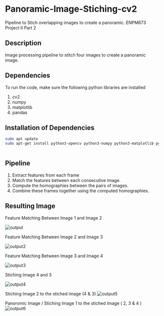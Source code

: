 # Panoramic-Image-Stiching-cv2
Pipeline to Stich overlapping images to create a panoramic. ENPM673 Project II Part 2

## Description
Image processing pipeline to stitch four images to create a panoramic image.

## Dependencies
To run the code, make sure the following python libraries are installed
1. cv2
2. numpy
3. matplotlib
4. pandas

## Installation of Dependencies 

```bash
sudo apt update
sudo apt-get install python3-opencv python3-numpy python3-matplotlib python3-pandas
  
```


## Pipeline
1. Extract features from each frame
2. Match the features between each consecutive image.
3. Compute the homographies between the pairs of images.
4. Combine these frames together using the computed homographies.


## Resulting Image

Feature Matching Between Image 1 and Image 2

![output](https://github.com/user-attachments/assets/a2b7764d-ce6c-4074-ba28-97c181dcb828)

Feature Matching Between Image 2 and Image 3

![output2](https://github.com/user-attachments/assets/1a213d8d-c66f-430e-bf4d-abd0036bcae7)


Feature Matching Between Image 3 and Image 4

![output3](https://github.com/user-attachments/assets/e59c52cb-bb06-42e4-9a05-82b61b77e087)



Stiching Image 4 and 3 

![output4](https://github.com/user-attachments/assets/9be22790-314f-403c-8b47-2e2bbfa74e8b)


Stiching Image 2 to the stiched image (4 & 3) 
![output5](https://github.com/user-attachments/assets/8c4ec183-070a-464e-b288-b2d32ecee1a8)


Panoromic Image / Stiching Image 1 to the stiched Image ( 2, 3 & 4 )
![output6](https://github.com/user-attachments/assets/788836db-ec31-4c49-bec3-a50bf13f9a13)
